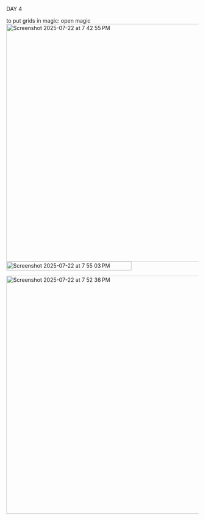 DAY 4 

to put grids in magic: 
open magic
<img width="608" height="621" alt="Screenshot 2025-07-22 at 7 42 55 PM" src="https://github.com/user-attachments/assets/f8c37324-4ed8-42c5-8193-2eb0614fe950" />
<img width="328" height="23" alt="Screenshot 2025-07-22 at 7 55 03 PM" src="https://github.com/user-attachments/assets/b2faa94e-917b-4a62-b09a-bc2129d2fa1b" />


<img width="544" height="622" alt="Screenshot 2025-07-22 at 7 52 36 PM" src="https://github.com/user-attachments/assets/c07dc635-12b7-4ef9-9ef6-3633b271597c" />
